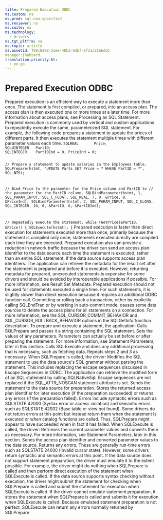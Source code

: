 ```yaml
---
title: Prepared Execution ODBC
ms.custom: na
ms.prod: sql-non-specified
ms.reviewer: na
ms.suite: na
ms.technology: 
  - drivers
ms.tgt_pltfrm: na
ms.topic: article
ms.assetid: f08c8a98-31ee-48b2-9dbf-6f31c2166dbb
manager:jhubbard
translation.priority.ht: 
  - en-gb
---
```

# Prepared Execution ODBC
<?xml version="1.0" encoding="utf-8"?>
<developerConceptualDocument xmlns="http://ddue.schemas.microsoft.com/authoring/2003/5" xmlns:xlink="http://www.w3.org/1999/xlink" xmlns:xsi="http://www.w3.org/2001/XMLSchema-instance" xsi:schemaLocation="http://ddue.schemas.microsoft.com/authoring/2003/5 http://dduestorage.blob.core.windows.net/ddueschema/developer.xsd">
  <introduction>
    <para>Prepared execution is an efficient way to execute a statement more than once. The statement is first compiled, or <legacyItalic>prepared,</legacyItalic> into an access plan. The access plan is then executed one or more times at a later time. For more information about access plans, see <legacyLink xlink:href="96270c4f-2efd-4dc1-a985-ed7fd5658db2">Processing an SQL Statement</legacyLink>.</para>
    <para>Prepared execution is commonly used by vertical and custom applications to repeatedly execute the same, parameterized SQL statement. For example, the following code prepares a statement to update the prices of different parts. It then executes the statement multiple times with different parameter values each time.</para>
    <code>SQLREAL       Price;
SQLUINTEGER   PartID;
SQLINTEGER    PartIDInd = 0, PriceInd = 0;

// Prepare a statement to update salaries in the Employees table.
SQLPrepare(hstmt, "UPDATE Parts SET Price = ? WHERE PartID = ?", SQL_NTS);

// Bind Price to the parameter for the Price column and PartID to
// the parameter for the PartID column.
SQLBindParameter(hstmt, 1, SQL_PARAM_INPUT, SQL_C_FLOAT, SQL_REAL, 7, 0,
                  &amp;Price, 0, &amp;PriceInd);
SQLBindParameter(hstmt, 2, SQL_PARAM_INPUT, SQL_C_ULONG, SQL_INTEGER, 10, 0,
                  &amp;PartID, 0, &amp;PartIDInd);

// Repeatedly execute the statement.
while (GetPrice(&amp;PartID, &amp;Price)) {
   SQLExecute(hstmt);
}</code>
    <para>Prepared execution is faster than direct execution for statements executed more than once, primarily because the statement is compiled only once; statements executed directly are compiled each time they are executed. Prepared execution also can provide a reduction in network traffic because the driver can send an access plan identifier to the data source each time the statement is executed, rather than an entire SQL statement, if the data source supports access plan identifiers.</para>
    <para>The application can retrieve the metadata for the result set after the statement is prepared and before it is executed. However, returning metadata for prepared, unexecuted statements is expensive for some drivers and should be avoided by interoperable applications if possible. For more information, see <legacyLink xlink:href="6d134515-e34d-4563-96d7-8ad7714818fd">Result Set Metadata</legacyLink>.</para>
    <para>Prepared execution should not be used for statements executed a single time. For such statements, it is slightly slower than direct execution because it requires an additional ODBC function call.</para>
    <alert class="important">
      <para>Committing or rolling back a transaction, either by explicitly calling <legacyBold>SQLEndTran</legacyBold> or by working in auto-commit mode, causes some data sources to delete the access plans for all statements on a connection. For more information, see the SQL_CURSOR_COMMIT_BEHAVIOR and SQL_CURSOR_ROLLBACK_BEHAVIOR options in the <legacyLink xlink:href="49dceccc-d816-4ada-808c-4c6138dccb64">SQLGetInfo</legacyLink> function description.</para>
    </alert>
    <para>To prepare and execute a statement, the application:  </para>
    <list class="ordered">
      <listItem>
        <para>Calls <legacyBold>SQLPrepare</legacyBold> and passes it a string containing the SQL statement.</para>
      </listItem>
      <listItem>
        <para>Sets the values of any parameters. Parameters can actually be set before or after preparing the statement. For more information, see <legacyLink xlink:href="58d5b166-2578-4699-a560-1f1e6d86c49a">Statement Parameters</legacyLink>, later in this section.</para>
      </listItem>
      <listItem>
        <para>Calls <legacyBold>SQLExecute</legacyBold> and does any additional processing that is necessary, such as fetching data.</para>
      </listItem>
      <listItem>
        <para>Repeats steps 2 and 3 as necessary.</para>
      </listItem>
      <listItem>
        <para>When <legacyBold>SQLPrepare</legacyBold> is called, the driver: </para>
        <list class="bullet">
          <listItem>
            <para>Modifies the SQL statement to use the data source's SQL grammar without parsing the statement. This includes replacing the escape sequences discussed in <legacyLink xlink:href="cf229f21-6c38-4b5b-aca8-f1be0dfeb3d0">Escape Sequences in ODBC</legacyLink>. The application can retrieve the modified form of an SQL statement by calling <legacyBold>SQLNativeSql</legacyBold>. Escape sequences are not replaced if the SQL_ATTR_NOSCAN statement attribute is set.</para>
          </listItem>
          <listItem>
            <para>Sends the statement to the data source for preparation.</para>
          </listItem>
          <listItem>
            <para>Stores the returned access plan identifier for later execution (if the preparation succeeded) or returns any errors (if the preparation failed). Errors include syntactic errors such as SQLSTATE 42000 (Syntax error or access violation) and semantic errors such as SQLSTATE 42S02 (Base table or view not found). </para>
            <alert class="note">
              <para>Some drivers do not return errors at this point but instead return them when the statement is executed or when catalog functions are called. Thus, <legacyBold>SQLPrepare</legacyBold> might appear to have succeeded when in fact it has failed.</para>
            </alert>
          </listItem>
        </list>
      </listItem>
      <listItem>
        <para>When <legacyBold>SQLExecute</legacyBold> is called, the driver: </para>
        <list class="bullet">
          <listItem>
            <para>Retrieves the current parameter values and converts them as necessary. For more information, see <legacyLink xlink:href="58d5b166-2578-4699-a560-1f1e6d86c49a">Statement Parameters</legacyLink>, later in this section.</para>
          </listItem>
          <listItem>
            <para>Sends the access plan identifier and converted parameter values to the data source.</para>
          </listItem>
          <listItem>
            <para>Returns any errors. These are generally run-time errors such as SQLSTATE 24000 (Invalid cursor state). However, some drivers return syntactic and semantic errors at this point.</para>
          </listItem>
        </list>
      </listItem>
    </list>
    <para>If the data source does not support statement preparation, the driver must emulate it to the extent possible. For example, the driver might do nothing when <legacyBold>SQLPrepare</legacyBold> is called and then perform direct execution of the statement when <legacyBold>SQLExecute</legacyBold> is called.</para>
    <para>If the data source supports syntax checking without execution, the driver might submit the statement for checking when <legacyBold>SQLPrepare</legacyBold> is called and submit the statement for execution when <legacyBold>SQLExecute</legacyBold> is called.</para>
    <para>If the driver cannot emulate statement preparation, it stores the statement when <legacyBold>SQLPrepare</legacyBold> is called and submits it for execution when <legacyBold>SQLExecute</legacyBold> is called.</para>
    <para>Because emulated statement preparation is not perfect, <legacyBold>SQLExecute</legacyBold> can return any errors normally returned by <legacyBold>SQLPrepare</legacyBold>.</para>
  </introduction>
  <relatedTopics />
</developerConceptualDocument>